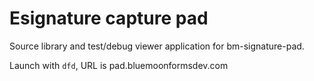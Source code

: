 # Esignature capture pad

Source library and test/debug viewer application for bm-signature-pad.

Launch with `dfd`, URL is pad.bluemoonformsdev.com
